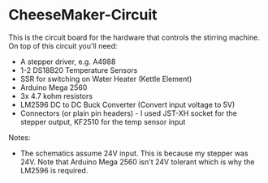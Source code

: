 # CheeseMaker-Circuit

This is the circuit board for the hardware that controls the stirring machine. On top of this circuit you'll need:

- A stepper driver, e.g. A4988
- 1-2 DS18B20 Temperature Sensors
- SSR for switching on Water Heater (Kettle Element)
- Arduino Mega 2560
- 3x 4.7 kohm resistors 
- LM2596 DC to DC Buck Converter (Convert input voltage to 5V)
- Connectors (or plain pin headers) - I used JST-XH socket for the stepper output, KF2510 for the temp sensor input 

Notes:

- The schematics assume 24V input. This is because my stepper was 24V. Note that Arduino Mega 2560 isn't 24V tolerant which is why the LM2596 is required.